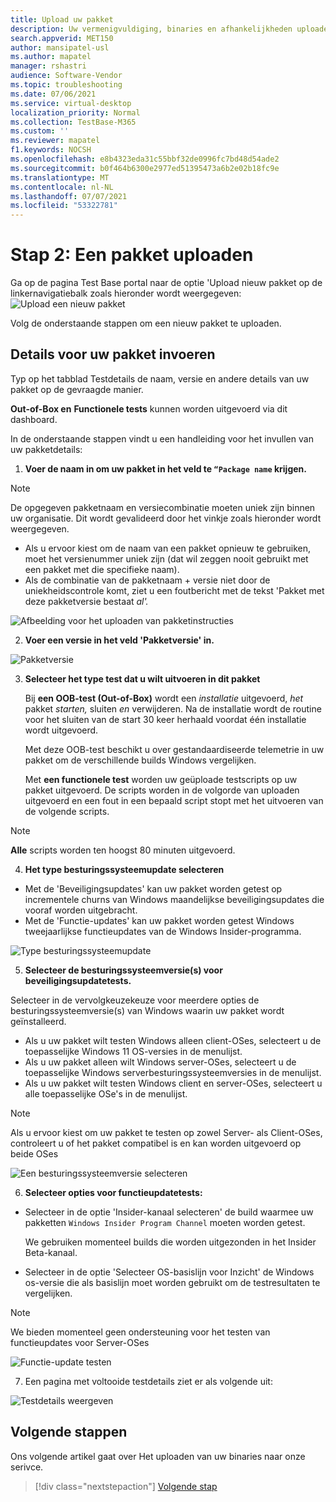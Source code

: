 ```yaml
---
title: Upload uw pakket
description: Uw vermenigvuldiging, binaries en afhankelijkheden uploaden naar Test Base
search.appverid: MET150
author: mansipatel-usl
ms.author: mapatel
manager: rshastri
audience: Software-Vendor
ms.topic: troubleshooting
ms.date: 07/06/2021
ms.service: virtual-desktop
localization_priority: Normal
ms.collection: TestBase-M365
ms.custom: ''
ms.reviewer: mapatel
f1.keywords: NOCSH
ms.openlocfilehash: e8b4323eda31c55bbf32de0996fc7bd48d54ade2
ms.sourcegitcommit: b0f464b6300e2977ed51395473a6b2e02b18fc9e
ms.translationtype: MT
ms.contentlocale: nl-NL
ms.lasthandoff: 07/07/2021
ms.locfileid: "53322781"
---
```

# <a name="step-2-uploading-a-package"></a>Stap 2: Een pakket uploaden

Ga op de pagina Test Base portal naar de optie 'Upload nieuw pakket op de linkernavigatiebalk zoals hieronder wordt weergegeven: ![ Upload een nieuw pakket](Media/Upload-New-Package.png)

Volg de onderstaande stappen om een nieuw pakket te uploaden.

## <a name="enter-details-for-your-package"></a>Details voor uw pakket invoeren

Typ op het tabblad Testdetails de naam, versie en andere details van uw pakket op de gevraagde manier. 

**Out-of-Box en** **Functionele tests** kunnen worden uitgevoerd via dit dashboard.

In de onderstaande stappen vindt u een handleiding voor het invullen van uw pakketdetails:

1.  **Voer de naam in om uw pakket in het veld te ```“Package name``` krijgen.**

> [!Note]  
> De opgegeven pakketnaam en versiecombinatie moeten uniek zijn binnen uw organisatie. Dit wordt gevalideerd door het vinkje zoals hieronder wordt weergegeven.
  
  - Als u ervoor kiest om de naam van een pakket opnieuw te gebruiken, moet het versienummer uniek zijn (dat wil zeggen nooit gebruikt met een pakket met die specifieke naam).
  - Als de combinatie van de pakketnaam + versie niet door de uniekheidscontrole komt, ziet u een foutbericht met de tekst 'Pakket met deze pakketversie bestaat *al'.* 

![Afbeelding voor het uploaden van pakketinstructies](Media/Instructions.png)

2. **Voer een versie in het veld 'Pakketversie' in.**

![Pakketversie](Media/ApplicationVersion.png)

3.  **Selecteer het type test dat u wilt uitvoeren in dit pakket**

    Bij **een OOB-test (Out-of-Box)** wordt een *installatie* uitgevoerd, *het* pakket *starten,* sluiten *en* verwijderen. Na de installatie wordt de routine voor het sluiten van de start 30 keer herhaald voordat één installatie wordt uitgevoerd. 
    
    Met deze OOB-test beschikt u over gestandaardiseerde telemetrie in uw pakket om de verschillende builds Windows vergelijken.

    Met **een functionele test** worden uw geüploade testscripts op uw pakket uitgevoerd. De scripts worden in de volgorde van uploaden uitgevoerd en een fout in een bepaald script stopt met het uitvoeren van de volgende scripts.

> [!Note]
> **Alle** scripts worden ten hoogst 80 minuten uitgevoerd. 
    
4.  **Het type besturingssysteemupdate selecteren**

   - Met de 'Beveiligingsupdates' kan uw pakket worden getest op incrementele churns van Windows maandelijkse beveiligingsupdates die vooraf worden uitgebracht. 
   - Met de 'Functie-updates' kan uw pakket worden getest Windows tweejaarlijkse functieupdates van de Windows Insider-programma.
<!---
Change to the correct picture
-->
![Type besturingssysteemupdate](Media/OSUpdateType.png)

5.  **Selecteer de besturingssysteemversie(s) voor beveiligingsupdatetests.**

Selecteer in de vervolgkeuzekeuze voor meerdere opties de besturingssysteemversie(s) van Windows waarin uw pakket wordt geïnstalleerd. 

  - Als u uw pakket wilt testen Windows alleen client-OSes, selecteert u de toepasselijke Windows 11 OS-versies in de menulijst.
  - Als u uw pakket alleen wilt Windows server-OSes, selecteert u de toepasselijke Windows serverbesturingssysteemversies in de menulijst.
  - Als u uw pakket wilt testen Windows client en server-OSes, selecteert u alle toepasselijke OSe's in de menulijst. 

> [!Note]
> Als u ervoor kiest om uw pakket te testen op zowel Server- als Client-OSes, controleert u of het pakket compatibel is en kan worden uitgevoerd op beide OSes


![Een besturingssysteemversie selecteren](Media/OSVersion.png)
<!---
Change to the correct picture
-->
6.  **Selecteer opties voor functieupdatetests:**

  - Selecteer in de optie 'Insider-kanaal selecteren' de build waarmee uw pakketten ```Windows Insider Program Channel``` moeten worden getest.
  
    We gebruiken momenteel builds die worden uitgezonden in het Insider Beta-kanaal.

  - Selecteer in de optie 'Selecteer OS-basislijn voor Inzicht' de Windows os-versie die als basislijn moet worden gebruikt om de testresultaten te vergelijken. 

> [!Note]
> We bieden momenteel geen ondersteuning voor het testen van functieupdates voor Server-OSes
<!---
Note to actual note format for markdown
-->
<!---
Change to the correct picture
-->
![Functie-update testen](Media/FeatureUpdate.png)

7.  Een pagina met voltooide testdetails ziet er als volgende uit: 

![Testdetails weergeven](Media/TestDetails.png)
## <a name="next-steps"></a>Volgende stappen

Ons volgende artikel gaat over Het uploaden van uw binaries naar onze serivce.
> [!div class="nextstepaction"]
> [Volgende stap](binaries.md)

<!---
Add button for next page
-->

